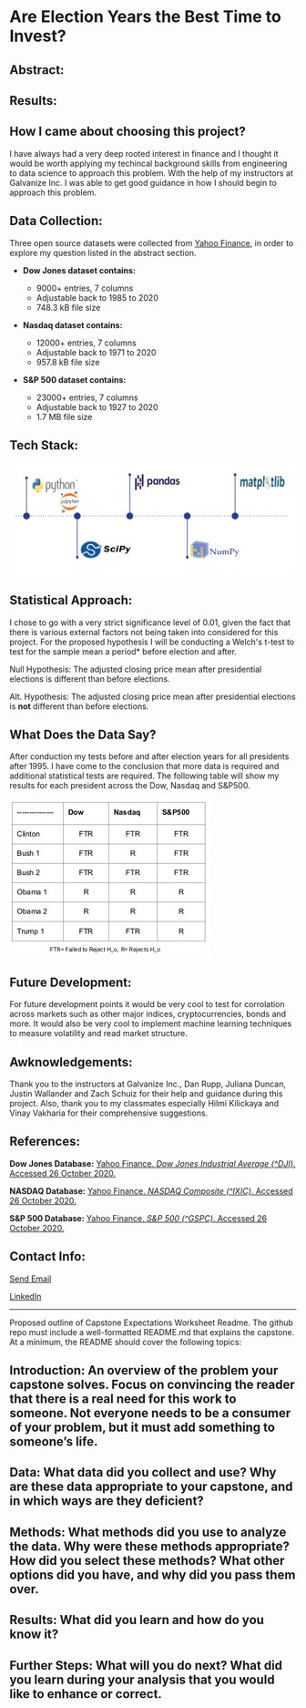 # Are Election Years the Best Time to Invest?

## Abstract:

## Results:

## How I came about choosing this project?

  I have always had a very deep rooted interest in finance and I thought it would be worth applying my techincal background skills from engineering to data science to approach this problem. With the help of my instructors at Galvanize Inc. I was able to get good guidance in how I should begin to approach this problem.

## Data Collection:
  Three open source datasets were collected from [Yahoo Finance](https://finance.yahoo.com/), in order to explore my question listed in the abstract section.
  
  * **Dow Jones dataset contains:**
    * 9000+ entries, 7 columns 
    * Adjustable back to 1985 to 2020
    * 748.3 kB file size
  
  * **Nasdaq dataset contains:**
    * 12000+ entries, 7 columns 
    * Adjustable back to 1971 to 2020
    * 957.8 kB file size
  
  * **S&P 500 dataset contains:**
    * 23000+ entries, 7 columns 
    * Adjustable back to 1927 to 2020
    * 1.7 MB file size

## Tech Stack:

  ![alt text](https://github.com/yamasjose11/index-elections/blob/main/images/Screenshot%20from%202020-11-01%2013-37-15.png?raw=true) 

## Statistical Approach:
I chose to go with a very strict significance level of 0.01, given the fact that there is various external factors not being taken into considered for this project. For the proposed hypothesis I will be conducting a Welch's t-test to test for the sample mean a period* before election and after.

  Null Hypothesis: The adjusted closing price mean after presidential elections is different than before elections.
  
  Alt. Hypothesis: The adjusted closing price mean after presidential elections is **not** different than before elections.

## What Does the Data Say?
  After conduction my tests before and after election years for all presidents after 1995. I have come to the conclusion that more data is required and additional statistical tests are required. The following table will show my results for each president across the Dow, Nasdaq and S&P500. 
  
   ![alt text](https://github.com/yamasjose11/index-elections/blob/main/images/Screenshot%20from%202020-11-01%2015-53-14.png?raw=true) 
  
## Future Development:
  For future development points it would be very cool to test for corrolation across markets such as other major indices, cryptocurrencies, bonds and more. It would also be very cool to implement machine learning techniques to measure volatility and read market structure. 

## Awknowledgements:
  Thank you to the instructors at Galvanize Inc., Dan Rupp, Juliana Duncan, Justin Wallander and Zach Schuiz for their help and guidance during this project. Also, thank you to my classmates especially Hilmi Kilickaya and Vinay Vakharia for their comprehensive suggestions.
  
## References:
**Dow Jones Database:**
  [Yahoo Finance. *Dow Jones Industrial Average (^DJI)*. Accessed 26 October 2020.](https://finance.yahoo.com/quote/%5EDJI/history?p=%5EDJI)
    
**NASDAQ Database:**
  [Yahoo Finance. *NASDAQ Composite (^IXIC)*. Accessed 26 October 2020.](https://finance.yahoo.com/quote/%5EIXIC/history?p=%5EIXIC)
    
**S&P 500 Database:**
  [Yahoo Finance. *S&P 500 (^GSPC)*. Accessed 26 October 2020.](https://finance.yahoo.com/quote/%5EGSPC/history?p=%5EGSPC)
    
    
## Contact Info:

[Send Email](mailto:yamasjose11@gmail.com)

[LinkedIn](https://www.linkedin.com/in/jose-yamas/)

________________________________
Proposed outline of Capstone Expectations Worksheet 
Readme. The github repo must include a well-formatted README.md that explains the capstone. At a minimum, the README should cover the following topics: 

## Introduction: An overview of the problem your capstone solves. Focus on convincing the reader that there is a real need for this work to someone. Not everyone needs to be a consumer of your problem, but it must add something to someone’s life. 

## Data: What data did you collect and use? Why are these data appropriate to your capstone, and in which ways are they deficient? 

## Methods: What methods did you use to analyze the data. Why were these methods appropriate? How did you select these methods? What other options did you have, and why did you pass them over. 

## Results: What did you learn and how do you know it? 

## Further Steps: What will you do next? What did you learn during your analysis that you would like to enhance or correct. 

